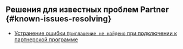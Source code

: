 ## Решения для известных проблем Partner {#known-issues-resolving}

* [Устранение ошибки `Приглашение не найдено` при подключении к партнерской программе](cannot-access-partner-programme.md)